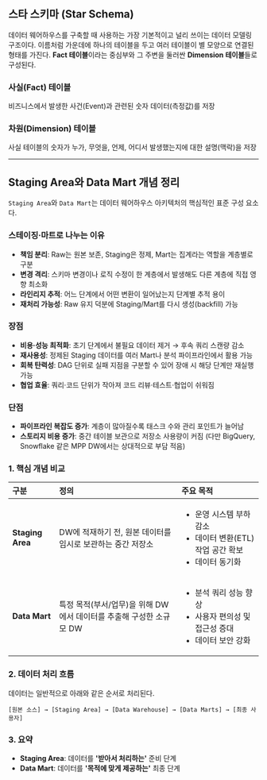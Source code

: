 
## 스타 스키마 (Star Schema)
데이터 웨어하우스를 구축할 때 사용하는 가장 기본적이고 널리 쓰이는 데이터 모델링 구조이다.
이름처럼 가운데에 하나의 테이블을 두고 여러 테이블이 별 모양으로 연결된 형태를 가진다.
**Fact 테이블**이라는 중심부와 그 주변을 둘러싼 **Dimension 테이블**들로 구성된다.

### 사실(Fact) 테이블
비즈니스에서 발생한 사건(Event)과 관련된 숫자 데이터(측정값)를 저장

### 차원(Dimension) 테이블
사실 테이블의 숫자가 누가, 무엇을, 언제, 어디서 발생했는지에 대한 설명(맥락)을 저장

--- 

## Staging Area와 Data Mart 개념 정리
`Staging Area`와 `Data Mart`는 데이터 웨어하우스 아키텍처의 핵심적인 표준 구성 요소다.

### 스테이징·마트로 나누는 이유

- **책임 분리**: Raw는 원본 보존, Staging은 정제, Mart는 집계라는 역할을 계층별로 구분
- **변경 격리**: 스키마 변경이나 로직 수정이 한 계층에서 발생해도 다른 계층에 직접 영향 최소화
- **라인리지 추적**: 어느 단계에서 어떤 변환이 일어났는지 단계별 추적 용이
- **재처리 가능성**: Raw 유지 덕분에 Staging/Mart를 다시 생성(backfill) 가능

### 장점

- **비용·성능 최적화**: 초기 단계에서 불필요 데이터 제거 → 후속 쿼리 스캔량 감소
- **재사용성**: 정제된 Staging 데이터를 여러 Mart나 분석 파이프라인에서 활용 가능
- **회복 탄력성**: DAG 단위로 실패 지점을 구분할 수 있어 장애 시 해당 단계만 재실행 가능
- **협업 효율**: 쿼리·코드 단위가 작아져 코드 리뷰·테스트·협업이 쉬워짐

### 단점

- **파이프라인 복잡도 증가**: 계층이 많아질수록 태스크 수와 관리 포인트가 늘어남
- **스토리지 비용 증가**: 중간 테이블 보관으로 저장소 사용량이 커짐 (다만 BigQuery, Snowflake 같은 MPP DW에서는 상대적으로 부담 적음)

### 1. 핵심 개념 비교

| 구분               | 정의 | 주요 목적 |
|:-----------------| :--- | :--- |
| **Staging Area** | DW에 적재하기 전, 원본 데이터를 임시로 보관하는 중간 저장소 | <ul><li>운영 시스템 부하 감소</li><li>데이터 변환(ETL) 작업 공간 확보</li><li>데이터 동기화</li></ul> |
| **Data Mart**    | 특정 목적(부서/업무)을 위해 DW에서 데이터를 추출해 구성한 소규모 DW | <ul><li>분석 쿼리 성능 향상</li><li>사용자 편의성 및 접근성 증대</li><li>데이터 보안 강화</li></ul> |

### 2. 데이터 처리 흐름
데이터는 일반적으로 아래와 같은 순서로 처리된다.

`[원본 소스] → [Staging Area] → [Data Warehouse] → [Data Marts] → [최종 사용자]`

### 3. 요약

-   **Staging Area**: 데이터를 **'받아서 처리하는'** 준비 단계
-   **Data Mart**: 데이터를 **'목적에 맞게 제공하는'** 최종 단계



